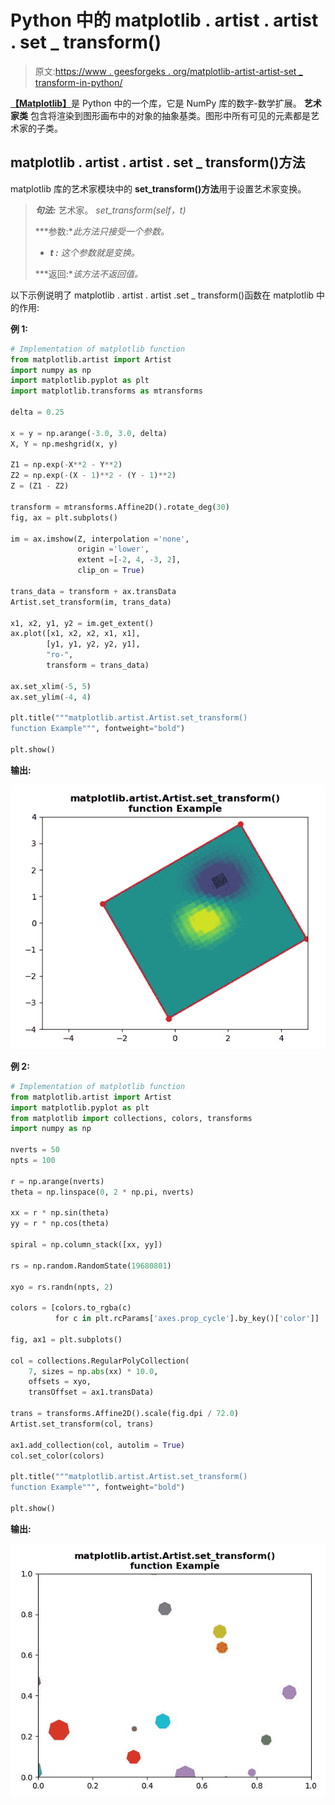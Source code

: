 # Python 中的 matplotlib . artist . artist . set _ transform()

> 原文:[https://www . geesforgeks . org/matplotlib-artist-artist-set _ transform-in-python/](https://www.geeksforgeeks.org/matplotlib-artist-artist-set_transform-in-python/)

[**【Matplotlib】**](https://www.geeksforgeeks.org/python-introduction-matplotlib/)是 Python 中的一个库，它是 NumPy 库的数字-数学扩展。 **艺术家类** 包含将渲染到图形画布中的对象的抽象基类。图形中所有可见的元素都是艺术家的子类。

## matplotlib . artist . artist . set _ transform()方法

matplotlib 库的艺术家模块中的 **set_transform()方法**用于设置艺术家变换。

> ***句法:*** 艺术家。 *set_transform(self，t)*
> 
> ***参数:**此方法只接受一个参数。*
> 
> *   ***t :** 这个参数就是变换。*
> 
> ***返回:**该方法不返回值。*

以下示例说明了 matplotlib . artist . artist .set _ transform()函数在 matplotlib 中的作用:

**例 1:**

```py
# Implementation of matplotlib function
from matplotlib.artist import Artist 
import numpy as np 
import matplotlib.pyplot as plt 
import matplotlib.transforms as mtransforms 

delta = 0.25

x = y = np.arange(-3.0, 3.0, delta) 
X, Y = np.meshgrid(x, y) 

Z1 = np.exp(-X**2 - Y**2) 
Z2 = np.exp(-(X - 1)**2 - (Y - 1)**2) 
Z = (Z1 - Z2) 

transform = mtransforms.Affine2D().rotate_deg(30) 
fig, ax = plt.subplots() 

im = ax.imshow(Z, interpolation ='none', 
               origin ='lower', 
               extent =[-2, 4, -3, 2],  
               clip_on = True) 

trans_data = transform + ax.transData 
Artist.set_transform(im, trans_data) 

x1, x2, y1, y2 = im.get_extent() 
ax.plot([x1, x2, x2, x1, x1],  
        [y1, y1, y2, y2, y1], 
        "ro-", 
        transform = trans_data) 

ax.set_xlim(-5, 5) 
ax.set_ylim(-4, 4) 

plt.title("""matplotlib.artist.Artist.set_transform()
function Example""", fontweight="bold")

plt.show()
```

**输出:**

![](img/87789cd95dc2d792e36a7985a406b7f1.png)

**例 2:**

```py
# Implementation of matplotlib function
from matplotlib.artist import Artist 
import matplotlib.pyplot as plt 
from matplotlib import collections, colors, transforms 
import numpy as np 

nverts = 50
npts = 100

r = np.arange(nverts) 
theta = np.linspace(0, 2 * np.pi, nverts) 

xx = r * np.sin(theta) 
yy = r * np.cos(theta) 

spiral = np.column_stack([xx, yy]) 

rs = np.random.RandomState(19680801) 

xyo = rs.randn(npts, 2) 

colors = [colors.to_rgba(c) 
          for c in plt.rcParams['axes.prop_cycle'].by_key()['color']] 

fig, ax1 = plt.subplots() 

col = collections.RegularPolyCollection( 
    7, sizes = np.abs(xx) * 10.0,  
    offsets = xyo,  
    transOffset = ax1.transData) 

trans = transforms.Affine2D().scale(fig.dpi / 72.0) 
Artist.set_transform(col, trans)  

ax1.add_collection(col, autolim = True) 
col.set_color(colors)

plt.title("""matplotlib.artist.Artist.set_transform()
function Example""", fontweight="bold")

plt.show()
```

**输出:**

![](img/13d9d8fec227a18aa972b3c65ce4e60a.png)